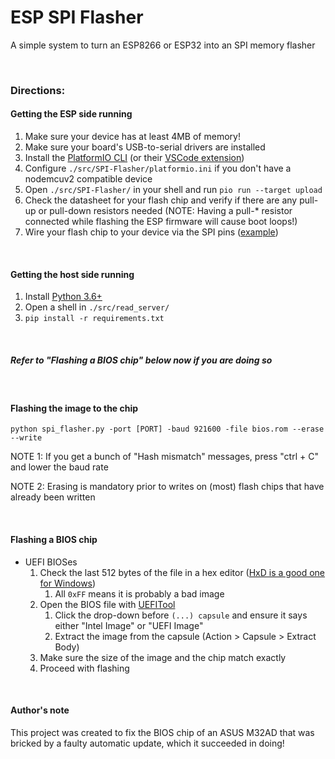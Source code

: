 # ESP SPI Flasher
 A simple system to turn an ESP8266 or ESP32 into an SPI memory flasher

&nbsp;

### Directions:

#### Getting the ESP side running
1) Make sure your device has at least 4MB of memory!
2) Make sure your board's USB-to-serial drivers are installed
3) Install the [PlatformIO CLI](https://docs.platformio.org/en/latest/core/installation.html) (or their [VSCode extension](https://docs.platformio.org/en/latest/integration/ide/vscode.html#installation))
4) Configure `./src/SPI-Flasher/platformio.ini` if you don't have a nodemcuv2 compatible device
5) Open `./src/SPI-Flasher/` in your shell and run `pio run --target upload`
6) Check the datasheet for your flash chip and verify if there are any pull-up or pull-down resistors needed (NOTE: Having a pull-* resistor connected while flashing the ESP firmware will cause boot loops!)
7) Wire your flash chip to your device via the SPI pins ([example](docs/SPI-connection.png))

&nbsp;

#### Getting the host side running
1) Install [Python 3.6+](https://www.python.org/downloads/)
2) Open a shell in `./src/read_server/`
3) `pip install -r requirements.txt`

&nbsp;

##### Refer to "Flashing a BIOS chip" below now if you are doing so

&nbsp;

#### Flashing the image to the chip
`python spi_flasher.py -port [PORT] -baud 921600 -file bios.rom --erase --write`

NOTE 1: If you get a bunch of "Hash mismatch" messages, press "ctrl + C" and lower the baud rate

NOTE 2: Erasing is mandatory prior to writes on (most) flash chips that have already been written

&nbsp;

#### Flashing a BIOS chip
- UEFI BIOSes  
	1) Check the last 512 bytes of the file in a hex editor ([HxD is a good one for Windows](https://mh-nexus.de/en/downloads.php?product=HxD20))
		1) All `0xFF` means it is probably a bad image
	2) Open the BIOS file with [UEFITool](https://github.com/LongSoft/UEFITool/releases)
		1) Click the drop-down before `(...) capsule` and ensure it says either "Intel Image" or "UEFI Image"
		2) Extract the image from the capsule (Action > Capsule > Extract Body)
	3) Make sure the size of the image and the chip match exactly
	4) Proceed with flashing

&nbsp;

#### Author's note

This project was created to fix the BIOS chip of an ASUS M32AD that was bricked by a faulty automatic update, which it succeeded in doing!
